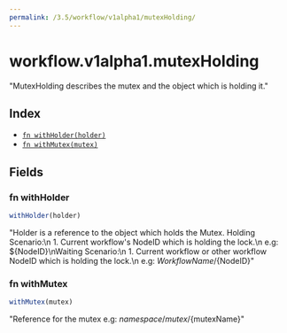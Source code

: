 ```yaml
---
permalink: /3.5/workflow/v1alpha1/mutexHolding/
---
```


# workflow.v1alpha1.mutexHolding

"MutexHolding describes the mutex and the object which is holding it."

## Index

* [`fn withHolder(holder)`](#fn-withholder)
* [`fn withMutex(mutex)`](#fn-withmutex)

## Fields

### fn withHolder

```ts
withHolder(holder)
```

"Holder is a reference to the object which holds the Mutex. Holding Scenario:\n  1. Current workflow's NodeID which is holding the lock.\n     e.g: ${NodeID}\nWaiting Scenario:\n  1. Current workflow or other workflow NodeID which is holding the lock.\n     e.g: ${WorkflowName}/${NodeID}"

### fn withMutex

```ts
withMutex(mutex)
```

"Reference for the mutex e.g: ${namespace}/mutex/${mutexName}"